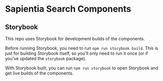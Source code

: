 # Sapientia Search Components

## Storybook

This repo uses Storybook for development builds of the components.

Before running Storybook, you need to run `npm run storybook build`. This is just for building Storybook itself, so you'll only need to run it once (or if you've updated the `storybook` package).

With Storybook built, you can run `npm run storybook` to open Storybook and get live builds of the components.
